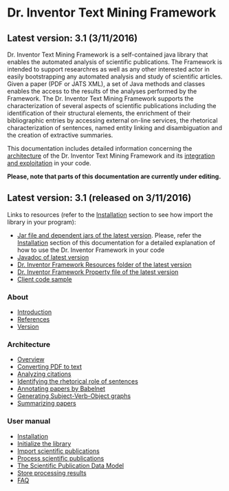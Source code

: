 <h1>Dr. Inventor Text Mining Framework</h1>

## Latest version: 3.1 (3/11/2016)

Dr. Inventor Text Mining Framework is a self-contained java library that enables the automated analysis of scientific publications. The Framework is intended to support researchres as well as any other interested actor in easily bootstrapping any automated analysis and study of scientific articles. Given a paper (PDF or JATS XML), a set of Java methods and classes enables the access to the results of the analyses performed by the Framework. The Dr. Inventor Text Mining Framework supports the characterization of several aspects of scientific publications including the identification of their structural elements, the enrichment of their bibliographic entries by accessing external on-line services, the rhetorical characterization of sentences, named entity linking and disambiguation and the creation of extractive summaries.

This documentation includes detailed information concerning the [architecture](Components) of the Dr. Inventor Text Mining Framework and its [integration and exploitation](Installation) in your code.

**Please, note that parts of this documentation are currently under editing.**

## Latest version: 3.1 (released on 3/11/2016)

Links to resources (refer to the [Installation](Installation.md) section to see how import the library in your program):
* [Jar file and dependent jars of the latest version](http://backingdata.org/dri/library/latest/jarWithDeps.html). Please, refer the [Installation](Installation) section of this documentation for a detailed explanation of how to use the Dr. Inventor Framework in your code
* [Javadoc of latest version](http://backingdata.org/dri/library/latest/javadoc.html)
* [Dr. Inventor Framework Resources folder of the latest version](http://backingdata.org/dri/library/latest/resourceFolder.html)
* [Dr. Inventor Framework Property file of the latest version](http://backingdata.org/dri/library/latest/configurationFile.html)
* [Client code sample](https://github.com/fra82/driframeworkclient)


<h3>About</h3>

* [Introduction](Introduction.md)
* [References](References.md)
* [Version](Version.md)

<h3>Architecture</h3>

* [Overview](ArchitectureOverview.md)
* [Converting PDF to text](PDFtoText.md)
* [Analyzing citations](Citation.md)
* [Identifying the rhetorical role of sentences](RhetSentence.md)
* [Annotating papers by Babelnet](BabelnetAnn.md)
* [Generating Subject-Verb-Object graphs](SVOgraph.md)
* [Summarizing papers](Summa.md)


<h3>User manual</h3>

* [Installation](Installation.md)
* [Initialize the library](Initialize.md)
* [Import scientific publications](ImportDoc.md)
* [Process scientific publications](ProcessDoc.md)
* [The Scientific Publication Data Model](ScuPubDataModel.md)
* [Store processing results](StoreDoc.md)
* [FAQ](FAQ.md)

